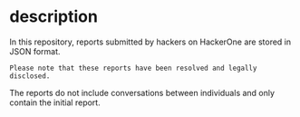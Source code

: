 # description 

In this repository, reports submitted by hackers on HackerOne are stored in JSON format.

`Please note that these reports have been resolved and legally disclosed.`

The reports do not include conversations between individuals and only contain the initial report.
 
